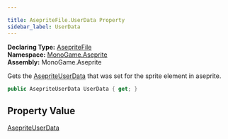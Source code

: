 ```yaml
---

title: AsepriteFile.UserData Property
sidebar_label: UserData
---
```

**Declaring Type:** [AsepriteFile](../)  
**Namespace:** [MonoGame.Aseprite](../../)  
**Assembly:** MonoGame.Aseprite

Gets the [AsepriteUserData](../../AsepriteTypes/AsepriteUserData/) that was set for the sprite element in aseprite.

```csharp
public AsepriteUserData UserData { get; }
```

## Property Value

[AsepriteUserData](../../AsepriteTypes/AsepriteUserData/)



